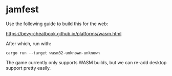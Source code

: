 # jamfest

Use the following guide to build this for the web:

https://bevy-cheatbook.github.io/platforms/wasm.html

After which, run with:

```
cargo run --target wasm32-unknown-unknown
```

The game currently only supports WASM builds, but we can re-add desktop support pretty easily.
